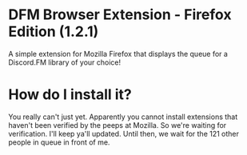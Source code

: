 # DFM Browser Extension - Firefox Edition (1.2.1)
A simple extension for Mozilla Firefox that displays the queue for a Discord.FM library of your choice!

# How do I install it?
You really can't just yet. Apparently you cannot install extensions that haven't been verified by the peeps at Mozilla. So we're waiting for verification. I'll keep ya'll updated. Until then, we wait for the 121 other people in queue in front of me.